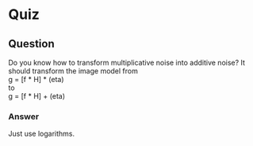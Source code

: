Quiz
====

Question
--------  
Do you know how to transform multiplicative noise into additive noise? It should transform the image model from  
g = [f * H] * (eta)  
to   
g = [f * H] + (eta)  

### Answer  
Just use logarithms.  
